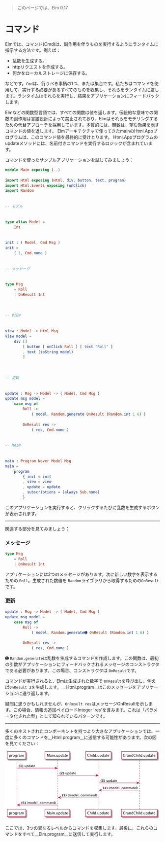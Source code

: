 >このページでは、Elm 0.17

# コマンド

Elmでは、コマンド(Cmd)は、副作用を伴うものを実行するようにランタイムに指示する方法です。例えば：

- 乱数を生成する。
- httpリクエストを作成する。
- 何かをローカルストレージに保存する。

などです。`Cmd`は、行うべき事柄の1つ、または集合です。私たちはコマンドを使用して、実行する必要があるすべてのものを収集し、それらをランタイムに渡します。ランタイムはそれらを実行し、結果をアプリケーションにフィードバックします。

Elmなどの関数型言語では、すべての関数は値を返します。伝統的な意味での関数の副作用は言語設計によって禁止されており、Elmはそれらをモデリングするための代替アプローチを採用しています。本質的には、関数は、望む効果を表すコマンドの値を返します。 Elmアーキテクチャで使ってきたmainのHtml.Appプログラムは、このコマンド値を最終的に受けとります。 Html.Appプログラムのupdateメソッドには、名前付きコマンドを実行するロジックが含まれています。

コマンドを使ったサンプルアプリケーションを試してみましょう：

```elm
module Main exposing (..)

import Html exposing (Html, div, button, text, program)
import Html.Events exposing (onClick)
import Random


-- モデル


type alias Model =
    Int


init : ( Model, Cmd Msg )
init =
    ( 1, Cmd.none )


-- メッセージ


type Msg
    = Roll
    | OnResult Int



-- VIEW


view : Model -> Html Msg
view model =
    div []
        [ button [ onClick Roll ] [ text "Roll" ]
        , text (toString model)
        ]



-- 更新


update : Msg -> Model -> ( Model, Cmd Msg )
update msg model =
    case msg of
        Roll ->
            ( model, Random.generate OnResult (Random.int 1 6) )

        OnResult res ->
            ( res, Cmd.none )


-- MAIN


main : Program Never Model Msg
main =
    program
        { init = init
        , view = view
        , update = update
        , subscriptions = (always Sub.none)
        }
```

このアプリケーションを実行すると、クリックするたびに乱数を生成するボタンが表示されます。

---

関連する部分を見てみましょう：


### メッセージ

```elm
type Msg
    = Roll
    | OnResult Int
```

アプリケーションには2つのメッセージがあります。次に新しい数字を表示するための `Roll`。生成された数値を `Random`ライブラリから取得するための`OnResult`です。

### 更新

```elm
update : Msg -> Model -> ( Model, Cmd Msg )
update msg model =
    case msg of
        Roll ->
            ( model, Random.generate➊ OnResult (Random.int 1 6) )

        OnResult res ->
            ( res, Cmd.none )
```

➊ `Random.generate`は乱数を生成するコマンドを作成します。この関数は、最初の引数がアプリケーションにフィードバックされるメッセージのコンストラクタである必要があります。この場合、コンストラクタは `OnResult`です。

コマンドが実行されると、Elmは生成された数字で `OnResult`を呼び出し、例えば`OnResult 2`を生成します。 __Html.program__はこのメッセージをアプリケーションに送り返します。

疑問に思うかもしれませんが、`OnResult res`はメッセージOnResultを示します。この場合、情報の追加ペイロードInteger 'res'を含みます。これは「パラメータ化された型」として知られているパターンです。

---

多くのネストされたコンポーネントを持つより大きなアプリケーションでは、一度に多くのコマンドを__Html.program__に送信する可能性があります。次の図を見てください：

![Flow](02-commands.png)

ここでは、3つの異なるレベルからコマンドを収集します。最後に、これらのコマンドをすべて__Elm.program__に送信して実行します。
